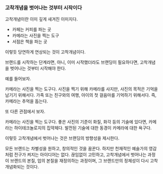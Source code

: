 ### 고착개념을 벗어나는 것부터 시작이다

고착개념이란 이미 깊게 새겨진 이미지다.
- 카페는 커피를 파는 곳
- 카메라는 사진을 찍는 도구
- 서점은 책을 파는 곳

이렇듯 당연하게 연상되는 것이 고착개념이다.

브랜드를 시작하는 단계라면,
아니, 이미 시작했더라도 브랜딩이 필요하다면,
고착개념을 벗어나는 것부터 시작해야 한다.

예를 들어보자.

카메라는 사진을 찍는 도구다.
사진을 찍기 위해 카메라를 사지만,
사진의 목적은 기억을 남기기 위해서다. 
가족 또는 친구와의 여행, 아이의 첫 걸음마를 기억하기 위해서다.
즉, 카메라는 추억을 돕는다.

또 다른 관점에서 보자.

카메라는 사진을 찍는 도구다.
좋은 사진의 기준이 화질, 화각 등의 기술에 있다면,
카메라는 하이테크놀로지의 집약체다.
발전된 기술에 대한 동경이 카메라에 대한 욕구다.

이렇듯 고착개념에서 벗어나는 것은 
브랜딩의 방향성을 제시한다.

모든 브랜드는 차별성을 원하고, 창의적인 것을 꿈꾼다.
하지만 천재적인 예술가의 영감처럼 전구가 켜지는 아이디어는 없다.
끊임없이 고민하고, 고착개념에서 벗어나는 과정이
브랜드의 본질, 업의 본질을 재정의하는 과정이며,
그 브랜드만의 정체성이 다시 고착개념화되는 것이다.
